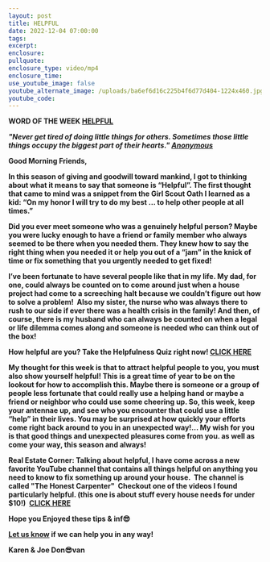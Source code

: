 ```yaml
---
layout: post
title: HELPFUL
date: 2022-12-04 07:00:00
tags:
excerpt:
enclosure:
pullquote:
enclosure_type: video/mp4
enclosure_time:
use_youtube_image: false
youtube_alternate_image: /uploads/ba6ef6d16c225b4f6d77d404-1224x460.jpg
youtube_code:
---
```

**WORD OF THE WEEK&nbsp;[HELPFUL](https://www.bing.com/search?q=Helpful+definition&amp;cvid=a5e653b1381d42ee904d3747a113de2c&amp;aqs=edge..69i57j69i64.10079j0j1&amp;pglt=675&amp;FORM=ANNTA1&amp;PC=U531)**

***"Never get tired of doing little things for others. Sometimes those little things occupy the biggest part of their hearts."&nbsp;[Anonymous](https://www.quotespedia.org/authors/a/anonymous/never-get-tired-of-doing-little-things-for-your-loved-ones-those-little-things-occupy-the-biggest-part-of-their-hearts-anonymous/)***

**Good Morning Friends,**

**In this season of giving and goodwill toward mankind, I got to thinking about what it means to say that someone is “Helpful”. The first thought that came to mind was a snippet from the Girl Scout Oath I learned as a kid: “On my honor I will try to do my best … to help other people at all times.”**

**Did you ever meet someone who was a genuinely helpful person? Maybe you were lucky enough to have a friend or family member who always seemed to be there when you needed them. They knew how to say the right thing when you needed it or help you out of a “jam” in the knick of time or fix something that you urgently needed to get fixed\!**

**I’ve been fortunate to have several people like that in my life. My dad, for one, could always be counted on to come around just when a house project had come to a screeching halt because we couldn’t figure out how to solve a problem\!&nbsp; Also my sister, the nurse who was always there to rush to our side if ever there was a health crisis in the family\! And then, of course, there is my husband who can always be counted on when a legal or life dilemma comes along and someone is needed who can think out of the box\!**

**How helpful are you? Take the Helpfulness Quiz right now\!&nbsp;[CLICK HERE](https://quizizz.com/admin/quiz/5eaf47f3a9b26e001cf5a0e4/being-helpful)**

**My thought for this week is that to attract helpful people to you, you must also show yourself helpful\! This is a great time of year to be on the lookout for how to accomplish this. Maybe there is someone or a group of people less fortunate that could really use a helping hand or maybe a friend or neighbor who could use some cheering up. So, this week, keep your antennae up, and see who you encounter that could use a little “help” in their lives. You may be surprised at how quickly your efforts come right back around to you in an unexpected way\!... My wish for you is that good things and unexpected pleasures come from you. as well as come your way, this season and always\!**

**Real Estate Corner:&nbsp;****Talking about helpful, I have come across a new favorite YouTube channel that contains all things helpful on anything you need to know to fix something up around your house.&nbsp; The channel is called "The Honest Carpenter"&nbsp; Checkout one of the videos I found particularly helpful. (this one is about stuff every house needs for under $10\!) &nbsp;****[CLICK HERE](https://youtu.be/--TEBkkLzrk)**

**Hope you Enjoyed these tips & inf😎**

**[Let us know](https://longislandrealestatevideoblog.com/contact)&nbsp;if we can help you in any way\!&nbsp;**

**Karen & Joe Don😎van&nbsp;**&nbsp;
